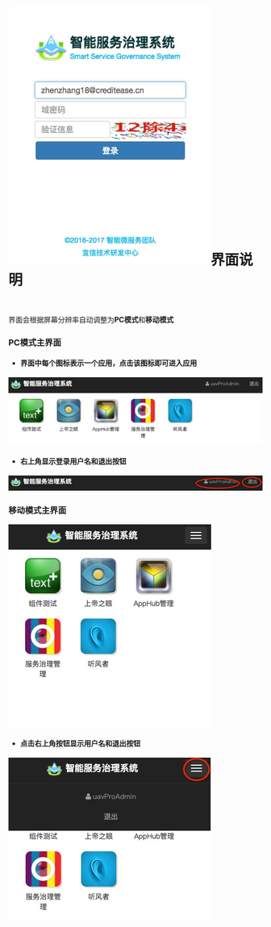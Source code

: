 # ![](assets/01_login_1.png)界面说明

​

界面会根据屏幕分辨率自动调整为**PC模式**和**移动模式**

### PC模式主界面

* #### 界面中每个图标表示一个应用，点击该图标即可进入应用

![](assets/02_main_page.png)

* #### 右上角显示登录用户名和退出按钮

![](assets/02_main_page_3.png)

### 移动模式主界面

![](assets/02_main_page_2.png)

* #### 点击右上角按钮显示用户名和退出按钮

![](assets/02_main_page_4.png)

